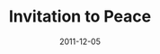 ---
layout: music 
title: "Invitation to Peace"
series: "RSVP"
date: 2011-12-05 
description: "Brian Wells talks about God’s invitation to peace."
audio: "http://www.crossroads.net/players/media/hq/rsvp02.mp3"
audio-duration: "37:16"
src: "http://www.crossroads.net/players/media/mediumHz/RSVP_190x110.jpg"
---